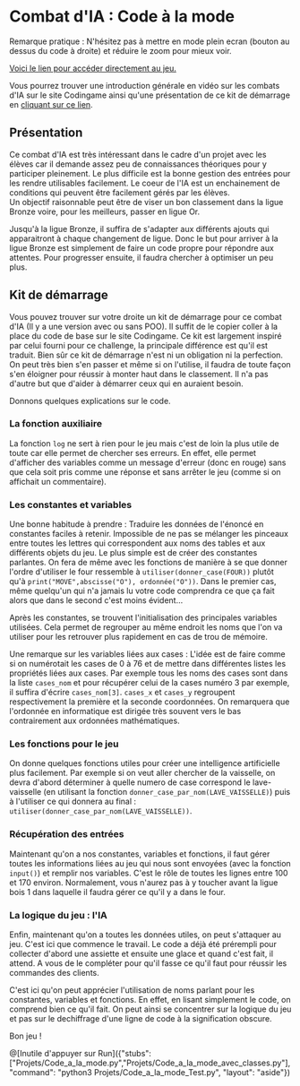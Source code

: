 # Combat d'IA : Code à la mode

Remarque pratique : N'hésitez pas à mettre en mode plein ecran (bouton au dessus du code à droite) et réduire le zoom pour mieux voir.

[Voici le lien pour accéder directement au jeu.](https://www.codingame.com/multiplayer/bot-programming/code-a-la-mode)

Vous pourrez trouver une introduction générale en vidéo sur les combats d'IA sur le site Codingame ainsi qu'une présentation de ce kit de démarrage en [cliquant sur ce lien](https://youtube.com/playlist?list=PLSvpVr2aLOBc9AJ1P-Oy98bT1ay-ENUet). 


## Présentation

Ce combat d'IA est très intéressant dans le cadre d'un projet avec les élèves car il demande assez peu de connaissances théoriques pour y participer pleinement. Le plus difficile est la bonne gestion des entrées pour les rendre utilisables facilement. Le coeur de l'IA est un enchainement de conditions qui peuvent être facilement gérés par les élèves.  
Un objectif raisonnable peut être de viser un bon classement dans la ligue Bronze voire, pour les meilleurs, passer en ligue Or.

Jusqu'à la ligue Bronze, il suffira de s'adapter aux différents ajouts qui apparaitront à chaque changement de ligue. Donc le but pour arriver à la ligue Bronze est simplement de faire un code propre pour répondre aux attentes. Pour progresser ensuite, il faudra chercher à optimiser un peu plus.

## Kit de démarrage 

Vous pouvez trouver sur votre droite un kit de démarrage pour ce combat d'IA (Il y a une version avec ou sans POO). Il suffit de le copier coller à la place du code de base sur le site Codingame. Ce kit est largement inspiré par celui fourni pour ce challenge, la principale différence est qu'il est traduit. Bien sûr ce kit de démarrage n'est ni un obligation ni la perfection. On peut très bien s'en passer et même si on l'utilise, il faudra de toute façon s'en éloigner pour réussir à monter haut dans le classement. Il n'a pas d'autre but que d'aider à démarrer ceux qui en auraient besoin.

Donnons quelques explications sur le code.

### La fonction auxiliaire

La fonction `log` ne sert à rien pour le jeu mais c'est de loin la plus utile de toute car elle permet de chercher ses erreurs. En effet, elle permet d'afficher des variables comme un message d'erreur (donc en rouge) sans que cela soit pris comme une réponse et sans arrêter le jeu (comme si on affichait un commentaire).

### Les constantes et variables

Une bonne habitude à prendre : Traduire les données de l'énoncé en constantes faciles à retenir. Impossible de ne pas se mélanger les pinceaux entre toutes les lettres qui correspondent aux noms des tables et aux différents objets du jeu. Le plus simple est de créer des constantes parlantes. On fera de même avec les fonctions de manière à se que donner l'ordre d'utiliser le four ressemble à `utiliser(donner_case(FOUR))` plutôt qu'à `print("MOVE",abscisse("O"), ordonnée("O"))`. Dans le premier cas, même quelqu'un qui n'a jamais lu votre code comprendra ce que ça fait alors que dans le second c'est moins évident...

Après les constantes, se trouvent l'initialisation des principales variables utilisées. Cela permet de regrouper au même endroit les noms que l'on va utiliser pour les retrouver plus rapidement en cas de trou de mémoire. 

Une remarque sur les variables liées aux cases : L'idée est de faire comme si on numérotait les cases de 0 à 76 et de mettre dans différentes listes les propriétés liées aux cases. Par exemple tous les noms des cases sont dans la liste `cases_nom` et pour récupérer celui de la cases numéro 3 par exemple, il suffira d'écrire `cases_nom[3]`. `cases_x` et `cases_y` regroupent respectivement la première et la seconde coordonnées. On remarquera que l'ordonnée en informatique est dirigée très souvent vers le bas contrairement aux ordonnées mathématiques.

### Les fonctions pour le jeu

On donne quelques fonctions utiles pour créer une intelligence artificielle plus facilement. Par exemple si on veut aller chercher de la vaisselle, on devra d'abord déterminer à quelle numero de case correspond le lave-vaisselle (en utilisant la fonction `donner_case_par_nom(LAVE_VAISSELLE)`) puis à l'utiliser ce qui donnera au final : `utiliser(donner_case_par_nom(LAVE_VAISSELLE))`.

### Récupération des entrées

Maintenant qu'on a nos constantes, variables et fonctions, il faut gérer toutes les informations liées au jeu qui nous sont envoyées (avec la fonction `input()`) et remplir nos variables. C'est le rôle de toutes les lignes entre 100 et 170 environ. Normalement, vous n'aurez pas à y toucher avant la ligue bois 1 dans laquelle il faudra gérer ce qu'il y a dans le four.

### La logique du jeu : l'IA

Enfin, maintenant qu'on a toutes les données utiles, on peut s'attaquer au jeu. C'est ici que commence le travail. Le code a déjà été prérempli pour collecter d'abord une assiette et ensuite une glace et quand c'est fait, il attend. A vous de le compléter pour qu'il fasse ce qu'il faut pour réussir les commandes des clients.  

C'est ici qu'on peut apprécier l'utilisation de noms parlant pour les constantes, variables et fonctions. En effet, en lisant simplement le code, on comprend bien ce qu'il fait. On peut ainsi se concentrer sur la logique du jeu et pas sur le dechiffrage d'une ligne de code à la signification obscure. 


Bon jeu !


@[Inutile d'appuyer sur Run]({"stubs":["Projets/Code_a_la_mode.py","Projets/Code_a_la_mode_avec_classes.py"], "command": "python3 Projets/Code_a_la_mode_Test.py", "layout": "aside"})
